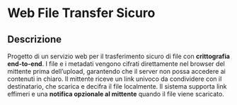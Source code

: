 # Web File Transfer Sicuro

## Descrizione
Progetto di un servizio web per il trasferimento sicuro di file con **crittografia end-to-end**. I file e i metadati vengono cifrati direttamente nel browser del mittente prima dell’upload, garantendo che il server non possa accedere ai contenuti in chiaro. Il mittente riceve un link univoco da condividere con il destinatario, che scarica e decifra il file localmente. Il sistema supporta link effimeri e una **notifica opzionale al mittente** quando il file viene scaricato.
